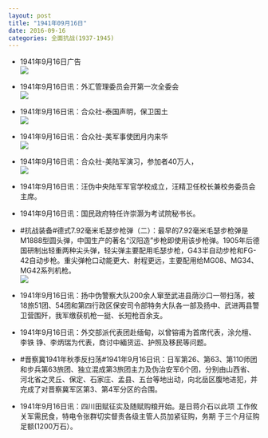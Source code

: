 ```yaml
---
layout: post
title: "1941年09月16日"
date: 2016-09-16
categories: 全面抗战(1937-1945)
---
```


<meta name="referrer" content="no-referrer" />

- 1941年9月16日广告 <br/><img src="https://ww2.sinaimg.cn/large/aca367d8jw1f7vtm6uwwyj20qb0h0jwr.jpg" />

- 1941年9月16日讯：外汇管理委员会开第一次全委会 <br/><img src="https://ww4.sinaimg.cn/large/aca367d8jw1f7vrwhwfa6j20bx0c2gnk.jpg" />

- 1941年9月16日讯：合众社-泰国声明，保卫国土 <br/><img src="https://ww4.sinaimg.cn/large/aca367d8jw1f7vq5yqqk4j209d06wjsb.jpg" />

- 1941年9月16日讯：合众社-美军事使团月内来华 <br/><img src="https://ww3.sinaimg.cn/large/aca367d8jw1f7voflzxu9j207806t3z3.jpg" />

- 1941年9月16日讯：合众社-美陆军演习，参加者40万人， <br/><img src="https://ww3.sinaimg.cn/large/aca367d8jw1f7vkytphlpj20870d9gmy.jpg" />

- 1941年9月16日讯：汪伪中央陆军军官学校成立，汪精卫任校长兼校务委员会 主席。 

- 1941年9月16日讯：国民政府特任许崇灏为考试院秘书长。 

- #抗战装备#德式7.92毫米毛瑟步枪弹（二）：最早的7.92毫米毛瑟步枪弹是M1888型圆头弹，中国生产的著名“汉阳造”步枪即使用该步枪弹。1905年后德国研制出轻重两种尖头弹，轻尖弹主要配用毛瑟步枪，G43半自动步枪和FG-42自动步枪。重尖弹枪口动能更大、射程更远，主要配用给MG08、MG34、MG42系列机枪。 <br/><img src="https://ww4.sinaimg.cn/large/aca367d8jw1f7v7332844j20do11raih.jpg" />

- 1941年9月16日讯：扬中伪警察大队200余人窜至武进县荫沙口一带扫荡，被18旅51团、54团和第四行政区保安司令部特务大队各一部及扬中、武进两县警卫营围歼，我军缴获机枪一挺、长短枪百余支。 

- 1941年9月16日讯：外交部派代表团赴缅甸，以曾镕甫为首席代表，涂允檀、李铁 铮、李炳瑞为代表，商讨中緬货运、护照及移民等问题。 

- #晋察冀1941年秋季反扫荡#1941年9月16日讯：日军第26、第63、第110师团和步兵第63旅团、独立混成第3旅团主力及伪治安军6个团，分别由山西省、河北省之灵丘、保定、石家庄、孟县、五台等地出动，向北岳区腹地进犯，并完成了对晋察冀军区第3、第4军分区的合围。 

- 1941年9月16日讯：四川田赋征实及随赋购粮开始。是日蒋介石以此项 工作攸关军需民食，特电令张群切实督责各级主管人员加紧征购，务期 于三个月征购足额(1200万石）。 

